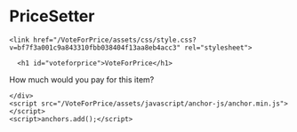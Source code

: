 # PriceSetter

<html lang="en">
  <head>
    <meta charset="UTF-8">
    <meta name="viewport" content="width=device-width, initial-scale=1">

<!-- Begin Jekyll SEO tag v2.3.0 -->
<title>PriceSetter | How much would you pay for this item?</title>
<meta property="og:title" content="VoteForPrice" />
<meta property="og:locale" content="en_US" />
<meta name="description" content="Vote for the price of the new item" />
<meta property="og:description" content="Vote for the price of the new item" />
<link rel="canonical" href="https://gorconstantine.github.io/VoteForPrice/" />
<meta property="og:url" content="https://gorconstantine.github.io/VoteForPrice/" />
<meta property="og:site_name" content="VoteForPrice" />
<script type="application/ld+json">
{"name":"VoteForPrice","description":"Vote for the price of the new item","author":null,"@type":"WebSite","url":"https://gorconstantine.github.io/VoteForPrice/","image":null,"publisher":null,"headline":"VoteForPrice","dateModified":null,"datePublished":null,"sameAs":null,"mainEntityOfPage":null,"@context":"http://schema.org"}</script>
<!-- End Jekyll SEO tag -->

    <link href="/VoteForPrice/assets/css/style.css?v=bf7f3a001c9a843310fbb038404f13aa8eb4acc3" rel="stylesheet">
  </head>
  <body>
    <div class="container-lg px-3 my-5 markdown-body">
      

      <h1 id="voteforprice">VoteForPrice</h1>
<p>How much would you pay for this item?</p>


      
    </div>
    <script src="/VoteForPrice/assets/javascript/anchor-js/anchor.min.js"></script>
    <script>anchors.add();</script>
  </body>
</html>
